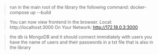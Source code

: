 > run in the main root of the library the following command:
> docker-compose up --build

> You can now view frontend in the browser.
> Local: http://localhost:3000
> On Your Network: http://172.18.0.3:3000

> the db is MongoDB and it should connect immidiately with users
> you have the name of users and their passwords in a txt file that is also in the library
